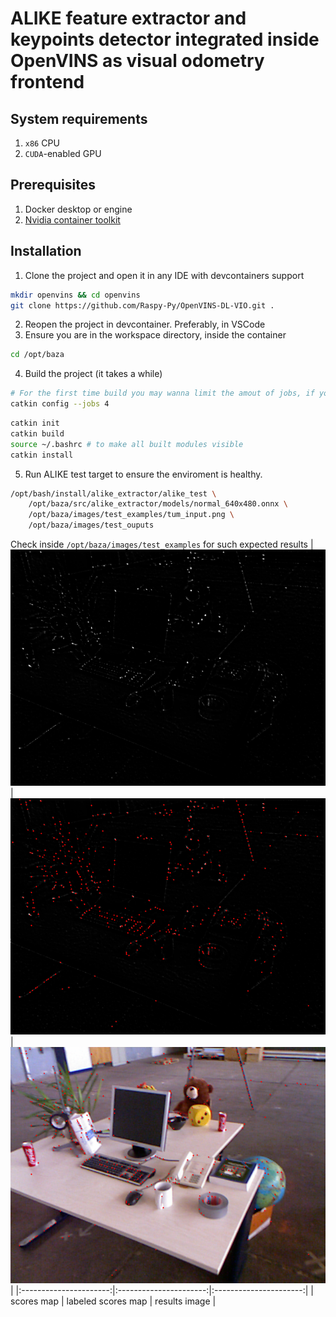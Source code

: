 # ALIKE feature extractor and keypoints detector integrated inside OpenVINS as visual odometry frontend

## System requirements
1. `x86` CPU
2. `CUDA`-enabled GPU

## Prerequisites
1. Docker desktop or engine
2. [Nvidia container toolkit](https://docs.nvidia.com/datacenter/cloud-native/container-toolkit/latest/install-guide.html)

## Installation 
1. Clone the project and open it in any IDE with devcontainers support
```bash
mkdir openvins && cd openvins
git clone https://github.com/Raspy-Py/OpenVINS-DL-VIO.git .
```

2. Reopen the project in devcontainer. Preferably, in VSCode
3. Ensure you are in the workspace directory, inside the container
```bash
cd /opt/baza
```

4. Build the project (it takes a while)
```bash
# For the first time build you may wanna limit the amout of jobs, if you have less then 20GB of RAM
catkin config --jobs 4 
```

```bash
catkin init
catkin build
source ~/.bashrc # to make all built modules visible 
catkin install
```

5. Run ALIKE test target to ensure the enviroment is healthy.
```bash
/opt/bash/install/alike_extractor/alike_test \
    /opt/baza/src/alike_extractor/models/normal_640x480.onnx \
    /opt/baza/images/test_examples/tum_input.png \
    /opt/baza/images/test_ouputs
```
Check inside `/opt/baza/images/test_examples` for such expected results
| ![scores_map](images/test_examples/scores_map.png) | ![labeled_score_map](images/test_examples/labeled_score_map.png) | ![results_image](images/test_examples/results_image.png) |
|:----------------------:|:----------------------:|:----------------------:|
| scores map | labeled scores map | results image |
